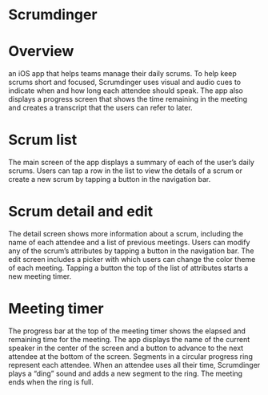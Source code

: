 # Scrumdinger

# Overview
an iOS app that helps teams manage their daily scrums. To help keep scrums short and focused, Scrumdinger uses visual and audio cues to indicate when and how long each attendee should speak. The app also displays a progress screen that shows the time remaining in the meeting and creates a transcript that the users can refer to later.

# Scrum list
The main screen of the app displays a summary of each of the user’s daily scrums. Users can tap a row in the list to view the details of a scrum or create a new scrum by tapping a button in the navigation bar.

# Scrum detail and edit
The detail screen shows more information about a scrum, including the name of each attendee and a list of previous meetings. Users can modify any of the scrum’s attributes by tapping a button in the navigation bar. The edit screen includes a picker with which users can change the color theme of each meeting. Tapping a button the top of the list of attributes starts a new meeting timer.

# Meeting timer
The progress bar at the top of the meeting timer shows the elapsed and remaining time for the meeting. The app displays the name of the current speaker in the center of the screen and a button to advance to the next attendee at the bottom of the screen.
Segments in a circular progress ring represent each attendee. When an attendee uses all their time, Scrumdinger plays a “ding” sound and adds a new segment to the ring. The meeting ends when the ring is full.
